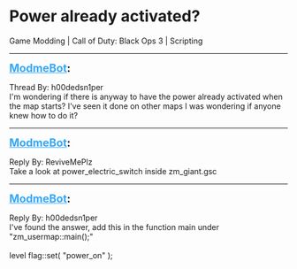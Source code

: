# Power already activated?
Game Modding | Call of Duty: Black Ops 3 | Scripting

---
<strong style="font-size: 1.4em;"><span style="text-decoration: underline;text-decoration-color: #34a7f9;"><span style="color:#34a7f9;">ModmeBot</span></span>:</strong>

<p>Thread By: h00dedsn1per<br />I&#39;m wondering if there is anyway to have the power already activated when the map starts? I&#39;ve seen it done on other maps I was wondering if anyone knew how to do it?</p>

---
<strong style="font-size: 1.4em;"><span style="text-decoration: underline;text-decoration-color: #34a7f9;"><span style="color:#34a7f9;">ModmeBot</span></span>:</strong>

<p>Reply By: ReviveMePlz<br />Take a look at power_electric_switch inside zm_giant.gsc</p>

---
<strong style="font-size: 1.4em;"><span style="text-decoration: underline;text-decoration-color: #34a7f9;"><span style="color:#34a7f9;">ModmeBot</span></span>:</strong>

<p>Reply By: h00dedsn1per<br />I&#39;ve found the answer, add this in the function main under &quot;zm_usermap::main();&quot;<br /> <br />level flag::set( &quot;power_on&quot; );</p>
